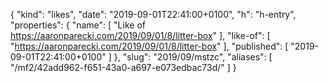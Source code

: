 {
  "kind": "likes",
  "date": "2019-09-01T22:41:00+0100",
  "h": "h-entry",
  "properties": {
    "name": [
      "Like of https://aaronparecki.com/2019/09/01/8/litter-box"
    ],
    "like-of": [
      "https://aaronparecki.com/2019/09/01/8/litter-box"
    ],
    "published": [
      "2019-09-01T22:41:00+0100"
    ]
  },
  "slug": "2019/09/mstzc",
  "aliases": [
    "/mf2/42add962-f651-43a0-a697-e073edbac73d/"
  ]
}
